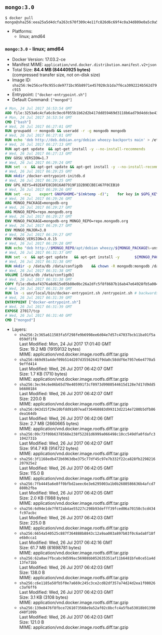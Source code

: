 ## `mongo:3.0`

```console
$ docker pull mongo@sha256:eea25a5d4dcfa263c670f309c4e11fc826d6c69f4c0a34d809e0a5c0a5747131
```

-	Platforms:
	-	linux; amd64

### `mongo:3.0` - linux; amd64

-	Docker Version: 17.03.2-ce
-	Manifest MIME: `application/vnd.docker.distribution.manifest.v2+json`
-	Total Size: **84.4 MB (84440925 bytes)**  
	(compressed transfer size, not on-disk size)
-	Image ID: `sha256:9e256cef0c955cde9771bc95b8971e457020cb1da7f6ca3092224b562d79c915`
-	Entrypoint: `["docker-entrypoint.sh"]`
-	Default Command: `["mongod"]`

```dockerfile
# Mon, 24 Jul 2017 16:53:54 GMT
ADD file:3253a6c4cfa6c8c9ec6f055b1b62d2b417dd859469d3118b6ad79d4ddcbe4338 in / 
# Mon, 24 Jul 2017 16:53:54 GMT
CMD ["bash"]
# Wed, 26 Jul 2017 06:27:01 GMT
RUN groupadd -r mongodb && useradd -r -g mongodb mongodb
# Wed, 26 Jul 2017 06:27:01 GMT
RUN echo 'deb http://deb.debian.org/debian wheezy-backports main' > /etc/apt/sources.list.d/backports.list
# Wed, 26 Jul 2017 06:27:13 GMT
RUN apt-get update 	&& apt-get install -y --no-install-recommends 		ca-certificates 		jq 		numactl 		procps 	&& rm -rf /var/lib/apt/lists/*
# Wed, 26 Jul 2017 06:27:13 GMT
ENV GOSU_VERSION=1.7
# Wed, 26 Jul 2017 06:29:24 GMT
RUN set -x 	&& apt-get update && apt-get install -y --no-install-recommends wget && rm -rf /var/lib/apt/lists/* 	&& wget -O /usr/local/bin/gosu "https://github.com/tianon/gosu/releases/download/$GOSU_VERSION/gosu-$(dpkg --print-architecture)" 	&& wget -O /usr/local/bin/gosu.asc "https://github.com/tianon/gosu/releases/download/$GOSU_VERSION/gosu-$(dpkg --print-architecture).asc" 	&& export GNUPGHOME="$(mktemp -d)" 	&& gpg --keyserver ha.pool.sks-keyservers.net --recv-keys B42F6819007F00F88E364FD4036A9C25BF357DD4 	&& gpg --batch --verify /usr/local/bin/gosu.asc /usr/local/bin/gosu 	&& rm -r "$GNUPGHOME" /usr/local/bin/gosu.asc 	&& chmod +x /usr/local/bin/gosu 	&& gosu nobody true 	&& apt-get purge -y --auto-remove wget
# Wed, 26 Jul 2017 06:29:25 GMT
RUN mkdir /docker-entrypoint-initdb.d
# Wed, 26 Jul 2017 06:29:25 GMT
ENV GPG_KEYS=492EAFE8CD016A07919F1D2B9ECBEC467F0CEB10
# Wed, 26 Jul 2017 06:29:26 GMT
RUN set -ex; 	export GNUPGHOME="$(mktemp -d)"; 	for key in $GPG_KEYS; do 		gpg --keyserver ha.pool.sks-keyservers.net --recv-keys "$key"; 	done; 	gpg --export $GPG_KEYS > /etc/apt/trusted.gpg.d/mongodb.gpg; 	rm -r "$GNUPGHOME"; 	apt-key list
# Wed, 26 Jul 2017 06:29:26 GMT
ARG MONGO_PACKAGE=mongodb-org
# Wed, 26 Jul 2017 06:29:27 GMT
ARG MONGO_REPO=repo.mongodb.org
# Wed, 26 Jul 2017 06:29:27 GMT
ENV MONGO_PACKAGE=mongodb-org MONGO_REPO=repo.mongodb.org
# Wed, 26 Jul 2017 06:29:27 GMT
ENV MONGO_MAJOR=3.0
# Wed, 26 Jul 2017 06:29:27 GMT
ENV MONGO_VERSION=3.0.15
# Wed, 26 Jul 2017 06:29:28 GMT
RUN echo "deb http://$MONGO_REPO/apt/debian wheezy/${MONGO_PACKAGE%-unstable}/$MONGO_MAJOR main" | tee "/etc/apt/sources.list.d/${MONGO_PACKAGE%-unstable}.list"
# Wed, 26 Jul 2017 06:31:37 GMT
RUN set -x 	&& apt-get update 	&& apt-get install -y 		${MONGO_PACKAGE}=$MONGO_VERSION 		${MONGO_PACKAGE}-server=$MONGO_VERSION 		${MONGO_PACKAGE}-shell=$MONGO_VERSION 		${MONGO_PACKAGE}-mongos=$MONGO_VERSION 		${MONGO_PACKAGE}-tools=$MONGO_VERSION 	&& rm -rf /var/lib/apt/lists/* 	&& rm -rf /var/lib/mongodb 	&& mv /etc/mongod.conf /etc/mongod.conf.orig
# Wed, 26 Jul 2017 06:31:38 GMT
RUN mkdir -p /data/db /data/configdb 	&& chown -R mongodb:mongodb /data/db /data/configdb
# Wed, 26 Jul 2017 06:31:38 GMT
VOLUME [/data/db /data/configdb]
# Wed, 26 Jul 2017 06:31:38 GMT
COPY file:dbebaf4376a8d615e05b80e0bc26a2dfc5f8f8687b16ab47e64928fb5a00498d in /usr/local/bin/ 
# Wed, 26 Jul 2017 06:31:39 GMT
RUN ln -s usr/local/bin/docker-entrypoint.sh /entrypoint.sh # backwards compat
# Wed, 26 Jul 2017 06:31:39 GMT
ENTRYPOINT ["docker-entrypoint.sh"]
# Wed, 26 Jul 2017 06:31:39 GMT
EXPOSE 27017/tcp
# Wed, 26 Jul 2017 06:31:40 GMT
CMD ["mongod"]
```

-	Layers:
	-	`sha256:2c365a611503fa5f298fe9b6998ee6d04e7d57c47037bcb11ba91f5a059df1f8`  
		Last Modified: Mon, 24 Jul 2017 17:01:40 GMT  
		Size: 19.2 MB (19159132 bytes)  
		MIME: application/vnd.docker.image.rootfs.diff.tar.gzip
	-	`sha256:669d93a4def09b514d207d35562641f9da0c58ddf6e7957e6e4770a59effd414`  
		Last Modified: Wed, 26 Jul 2017 06:42:07 GMT  
		Size: 1.7 KB (1710 bytes)  
		MIME: application/vnd.docker.image.rootfs.diff.tar.gzip
	-	`sha256:3ec94c6e06b65d70e405991f3cf0973d9980544615d128e7d17d9dd5b6600184`  
		Last Modified: Wed, 26 Jul 2017 06:42:07 GMT  
		Size: 220.0 B  
		MIME: application/vnd.docker.image.rootfs.diff.tar.gzip
	-	`sha256:043d15f29e10bfdd91d07ead736460883d99313d2214e7280b5dfb86dea164db`  
		Last Modified: Wed, 26 Jul 2017 06:42:06 GMT  
		Size: 2.7 MB (2660665 bytes)  
		MIME: application/vnd.docker.image.rootfs.diff.tar.gzip
	-	`sha256:09c73f09b6378568e238f52281d6999a066498c10cc549dfa0fdafc31042731b`  
		Last Modified: Wed, 26 Jul 2017 06:42:07 GMT  
		Size: 914.7 KB (914722 bytes)  
		MIME: application/vnd.docker.image.rootfs.diff.tar.gzip
	-	`sha256:3f1168edb472b6963dbe375c77df45c97e7b332f22ca828fb2298216207925e2`  
		Last Modified: Wed, 26 Jul 2017 06:42:05 GMT  
		Size: 115.0 B  
		MIME: application/vnd.docker.image.rootfs.diff.tar.gzip
	-	`sha256:7fb4445a6e8ff0bfbd2aeec6e3e6295003a1b0b2680586636b4afcd7880b2fba`  
		Last Modified: Wed, 26 Jul 2017 06:42:05 GMT  
		Size: 2.0 KB (1988 bytes)  
		MIME: application/vnd.docker.image.rootfs.diff.tar.gzip
	-	`sha256:6d94e1de7f072ab4ae55227c298b93defff39fced06a70158c5cd434fc97acbc`  
		Last Modified: Wed, 26 Jul 2017 06:42:03 GMT  
		Size: 225.0 B  
		MIME: application/vnd.docker.image.rootfs.diff.tar.gzip
	-	`sha256:6654a540525c887f364888b8843c12a9aa003a897b03f0c6ada8f18fe6b0cca1`  
		Last Modified: Wed, 26 Jul 2017 06:42:16 GMT  
		Size: 61.7 MB (61698781 bytes)  
		MIME: application/vnd.docker.image.rootfs.diff.tar.gzip
	-	`sha256:62a0ae7fbcabc9d599ac56988bb052635351af11b6481bfe0ce51a4d13fe71bb`  
		Last Modified: Wed, 26 Jul 2017 06:42:03 GMT  
		Size: 138.0 B  
		MIME: application/vnd.docker.image.rootfs.diff.tar.gzip
	-	`sha256:c6e1185a58fb5f0e7a669c245c3ce2cd82df357a74d24d2ea1f08026c3af6ff6`  
		Last Modified: Wed, 26 Jul 2017 06:42:03 GMT  
		Size: 3.1 KB (3108 bytes)  
		MIME: application/vnd.docker.image.rootfs.diff.tar.gzip
	-	`sha256:139e8476f8fbce7261073568e9a52af02c8bcfc4a5fba53018b91390d40f109b`  
		Last Modified: Wed, 26 Jul 2017 06:42:03 GMT  
		Size: 121.0 B  
		MIME: application/vnd.docker.image.rootfs.diff.tar.gzip
